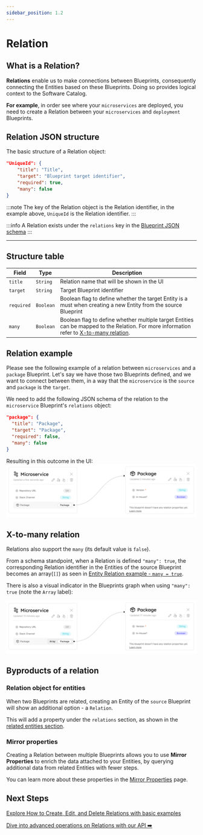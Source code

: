 ```yaml
---
sidebar_position: 1.2
---
```


# Relation

## What is a Relation?

**Relations** enable us to make connections between Blueprints, consequently connecting the Entities based on these Blueprints. Doing so provides logical context to the Software Catalog.

**For example**, in order see where your `microservices` are deployed, you need to create a Relation between your `microservices` and `deployment` Blueprints.

## Relation JSON structure

The basic structure of a Relation object:

```json showLineNumbers
"UniqueId": {
    "title": "Title",
    "target": "Blueprint target identifier",
    "required": true,
    "many": false
}
```

:::note
The key of the Relation object is the Relation identifier, in the example above, `UniqueId` is the Relation identifier.
:::

:::info
A Relation exists under the `relations` key in the [Blueprint JSON schema](./blueprint.md#blueprint-json-schema)
:::

---

## Structure table

| Field      | Type      | Description                                                                                                                                                     |
| ---------- | --------- | --------------------------------------------------------------------------------------------------------------------------------------------------------------- |
| `title`    | `String`  | Relation name that will be shown in the UI                                                                                                                      |
| `target`   | `String`  | Target Blueprint identifier                                                                                                                                     |
| `required` | `Boolean` | Boolean flag to define whether the target Entity is a must when creating a new Entity from the source Blueprint                                                 |
| `many`     | `Boolean` | Boolean flag to define whether multiple target Entities can be mapped to the Relation. For more information refer to [X-to-many relation](#x-to-many-relation). |

## Relation example

Please see the following example of a relation between `microservices` and a `package` Blueprint.
Let's say we have those two Blueprints defined, and we want to connect between them, in a way that the `microservice` is the `source` and `package` is the `target`.

We need to add the following JSON schema of the relation to the `microservice` Blueprint's `relations` object:

```json showLineNumbers
"package": {
  "title": "Package",
  "target": "Package",
  "required": false,
  "many": false
}
```

Resulting in this outcome in the UI:
![Blueprints Graph with Relations Line](../../../static/img/platform-overview/port-components/MicroservicePackageBlueprintGraphRelationUI.png)

## X-to-many relation

Relations also support the `many` (its default value is `false`).

From a schema standpoint, when a Relation is defined `"many": true`, the corresponding Relation identifier in the Entities of the source Blueprint becomes an array(`[]`) as seen in [Entity Relation example - `many = true`](./entity.md#entity-relation-example---many--true).

There is also a visual indicator in the Blueprints graph when using `"many": true` (note the `Array` label):

![Developer Portal Blueprints Graph Many Relation](../../../static/img/platform-overview/port-components/MicroservicePackageBlueprintGraphManyRelationUI.png)

## Byproducts of a relation

### Relation object for entities

When two Blueprints are related, creating an Entity of the `source` Blueprint will show an additional option - a `Relation`.

This will add a property under the `relations` section, as shown in the [related entities section](./entity#related-entities).

### Mirror properties

Creating a Relation between multiple Blueprints allows you to use **Mirror Properties** to enrich the data attached to your Entities, by querying additional data from related Entities with fewer steps.

You can learn more about these properties in the [Mirror Properties](./mirror-properties) page.

## Next Steps

[Explore How to Create, Edit, and Delete Relations with basic examples](../../tutorials/relation-basics.md)

[Dive into advanced operations on Relations with our API ➡️ ](../../api-reference)
